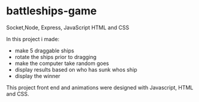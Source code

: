 # battleships-game
Socket,Node, Express, JavaScript HTML and CSS 


In this project i made:
- make 5 draggable ships
- rotate the ships prior to dragging
- make the computer take random goes
- display results based on who has sunk whos ship
- display the winner

This project front end and animations were designed with Javascript, HTML and CSS.

